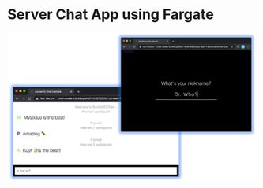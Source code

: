 
# Server Chat App using Fargate

![Server Chat App using Fargate](images/miztiik-fargate-chat-app_00.png)
